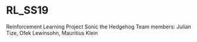 # RL_SS19
Reinforcement Learning Project Sonic the Hedgehog
Team members: Julian Tize, Ofek Lewinsohn, Mauritius Klein

